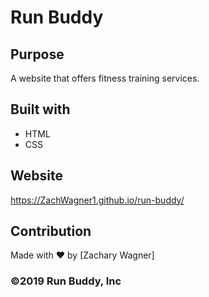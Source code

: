 # Run Buddy

## Purpose
A website that offers fitness training services.

## Built with
* HTML
* CSS

## Website
https://ZachWagner1.github.io/run-buddy/

## Contribution
Made with ❤️ by [Zachary Wagner]

### ©️2019 Run Buddy, Inc 
